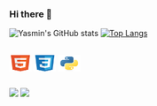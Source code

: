 ### Hi there 👋
  ![Yasmin's GitHub stats](https://github-readme-stats.vercel.app/api?username=yasmin-rs&show_icons=true&theme=transparent)
  [![Top Langs](https://github-readme-stats.vercel.app/api/top-langs/?username=yasmin-rs&layout=pie)](https://github.com/yasmin-rs/github-readme-stats)

<div style="display: inline_block"><br>
  <img align="center" alt="Yas-HTML" height="30" width="40" src="https://raw.githubusercontent.com/devicons/devicon/master/icons/html5/html5-original.svg">
  <img align="center" alt="Yas-CSS" height="30" width="40" src="https://raw.githubusercontent.com/devicons/devicon/master/icons/css3/css3-original.svg">
  <img align="center" alt="Yas-Python" height="30" width="40" src="https://raw.githubusercontent.com/devicons/devicon/master/icons/python/python-original.svg">
</div>
  
  ##
 
<div> 
  <a href="https://www.instagram.com/y.a.s.m.i.n_r.s/" target="_blank"><img src="https://img.shields.io/badge/-Instagram-%23E4405F?style=for-the-badge&logo=instagram&logoColor=white" target="_blank"></a>
  <a href = "yasmin.r@aluno.ufabc.edu.br"><img src="https://img.shields.io/badge/-Gmail-%23333?style=for-the-badge&logo=gmail&logoColor=white" target="_blank"></a>
  
</div>
